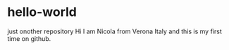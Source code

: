 # hello-world
just onother repository
Hi I am Nicola from Verona Italy and this is my first time on github.
